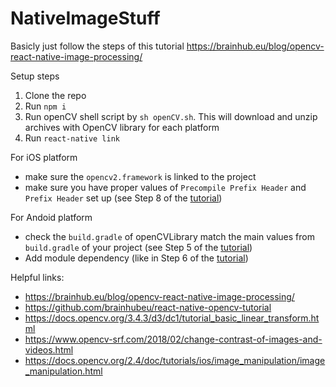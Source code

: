 # NativeImageStuff

Basicly just follow the steps of this tutorial https://brainhub.eu/blog/opencv-react-native-image-processing/

Setup steps
1. Clone the repo
2. Run `npm i`
3. Run openCV shell script by `sh openCV.sh`. This will download and unzip archives with OpenCV library for each platform
4. Run `react-native link`

For iOS platform
- make sure the `opencv2.framework` is linked to the project
- make sure you have proper values of `Precompile Prefix Header` and `Prefix Header` set up (see Step 8  of the [tutorial](https://brainhub.eu/blog/opencv-react-native-image-processing/))


For Andoid platform
- check the `build.gradle` of openCVLibrary match the main values from `build.gradle` of your project (see Step 5 of the [tutorial](https://brainhub.eu/blog/opencv-react-native-image-processing/))
- Add module dependency (like in Step 6 of the [tutorial](https://brainhub.eu/blog/opencv-react-native-image-processing/))

Helpful links:
- https://brainhub.eu/blog/opencv-react-native-image-processing/
- https://github.com/brainhubeu/react-native-opencv-tutorial
- https://docs.opencv.org/3.4.3/d3/dc1/tutorial_basic_linear_transform.html
- https://www.opencv-srf.com/2018/02/change-contrast-of-images-and-videos.html
- https://docs.opencv.org/2.4/doc/tutorials/ios/image_manipulation/image_manipulation.html
